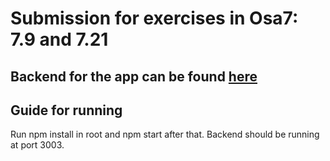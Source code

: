 # Submission for exercises in Osa7: 7.9 and 7.21

## Backend for the app can be found [here](https://github.com/jerempa/Full-stack-MOOC/tree/main/Osa4)

## Guide for running

Run npm install in root and npm start after that. Backend should be running at port 3003.
